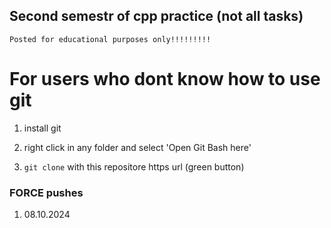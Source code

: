 ## Second semestr of cpp practice (not all tasks)

```Posted for educational purposes only!!!!!!!!!```

# For users who dont know how to use git
1. install git

2. right click in any folder and select 'Open Git Bash here'

3. ```git clone``` with this repositore https url (green button)


### FORCE pushes
 1) 08.10.2024
